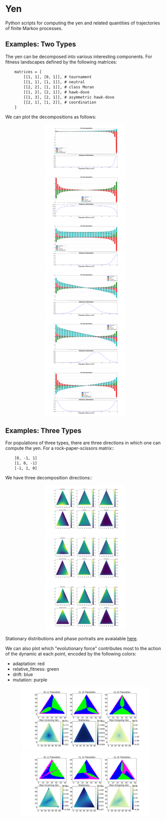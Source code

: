Yen
===

Python scripts for computing the yen and related quantities of trajectories
of finite Markov processes.

Examples: Two Types
-------------------

The yen can be decomposed into various interesting components. For fitness 
landscapes defined by the following matrices:

```
    matrices = [
        [[1, 1], [0, 1]], # tournament
        [[1, 1], [1, 1]], # neutral
        [[2, 2], [1, 1]], # class Moran
        [[1, 2], [2, 1]], # hawk-dove
        [[1, 3], [2, 1]], # asymmetric hawk-dove
        [[2, 1], [1, 2]], # coordination
    ]
```

We can plot the decompositions as follows:

<div style="text-align:center">
<img src ="/two_type_decompositions/0.png" width="50%"/><br/>
<img src ="/two_type_decompositions/1.png" width="50%"/><br/>
<img src ="/two_type_decompositions/2.png" width="50%"/><br/>
<img src ="/two_type_decompositions/3.png" width="50%"/><br/>
<img src ="/two_type_decompositions/4.png" width="50%"/><br/>
<img src ="/two_type_decompositions/5.png" width="50%"/><br/>
</div>

Examples: Three Types
---------------------

For populations of three types, there are three directions in which one can compute the yen. For a rock-paper-scissors matrix::

```
    [0, -1, 1]
    [1, 0, -1]
    [-1, 1, 0]
```

We have three decomposition directions::

<div style="text-align:center">
<img src ="/three_type_decompositions/16_0_1.png" width="50%"/><br/>
<img src ="/three_type_decompositions/16_1_2.png" width="50%"/><br/>
<img src ="/three_type_decompositions/16_2_0.png" width="50%"/><br/>
</div>

Stationary distributions and phase portraits are avaialable [here](http://people.mbi.ucla.edu/marcharper/stationary_stable/3x3/incentive.html).

We can also plot which "evolutionary force" contributes most to the action of
the dynamic at each point, encoded by the following colors:

* adaptation: red
* relative_fitness: green
* drift: blue
* mutation: purple

<div style="text-align:center">
<img src ="/three_type_max_decomp/16.png" width="80%"/><br/>
<img src ="/three_type_max_decomp/47.png" width="80%"/><br/>
</div>

